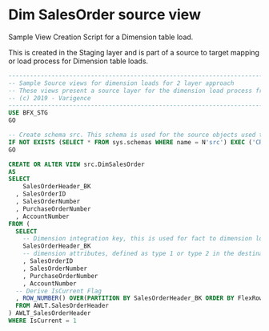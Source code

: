 # Dim SalesOrder source view

<!-- TODO: Delete as covered in sample metadata now -->

Sample View Creation Script for a Dimension table load.

This is created in the Staging layer and is part of a source to target mapping or load process for Dimension table loads.

```sql
----------------------------------------------------------------------------------------------------
-- Sample Source views for dimension loads for 2 layer approach
-- These views present a source layer for the dimension load process from staging directly to data mart
-- (c) 2019 - Varigence
----------------------------------------------------------------------------------------------------
USE BFX_STG
GO

-- Create schema src. This schema is used for the source objects used to load the next layer
IF NOT EXISTS (SELECT * FROM sys.schemas WHERE name = N'src') EXEC ('CREATE SCHEMA [src] AUTHORIZATION [dbo]')
GO

CREATE OR ALTER VIEW src.DimSalesOrder
AS
SELECT
    SalesOrderHeader_BK
  , SalesOrderID
  , SalesOrderNumber
  , PurchaseOrderNumber
  , AccountNumber
FROM (
  SELECT
    -- Dimension integration key, this is used for fact to dimension lookups later
    SalesOrderHeader_BK
    -- dimension attributes, defined as type 1 or type 2 in the destination table
    , SalesOrderID
    , SalesOrderNumber
    , PurchaseOrderNumber
    , AccountNumber
  -- Derive IsCurrent Flag
  , ROW_NUMBER() OVER(PARTITION BY SalesOrderHeader_BK ORDER BY FlexRowEffectiveFromDate DESC) AS IsCurrent
  FROM AWLT.SalesOrderHeader
) AWLT_SalesOrderHeader
WHERE IsCurrent = 1
```